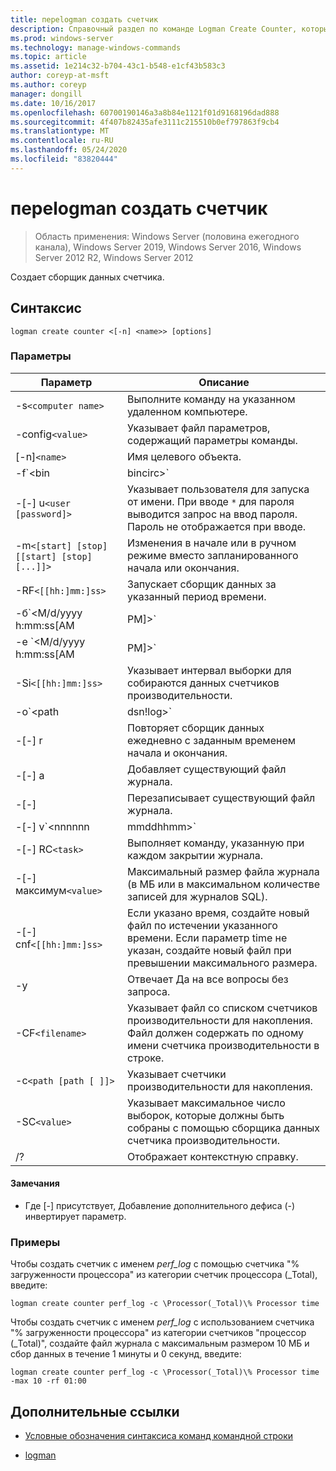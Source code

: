 ```yaml
---
title: переlogman создать счетчик
description: Справочный раздел по команде Logman Create Counter, который создает сборщик данных счетчиков.
ms.prod: windows-server
ms.technology: manage-windows-commands
ms.topic: article
ms.assetid: 1e214c32-b704-43c1-b548-e1cf43b583c3
author: coreyp-at-msft
ms.author: coreyp
manager: dongill
ms.date: 10/16/2017
ms.openlocfilehash: 60700190146a3a8b84e1121f01d9168196dad888
ms.sourcegitcommit: 4f407b82435afe3111c215510b0ef797863f9cb4
ms.translationtype: MT
ms.contentlocale: ru-RU
ms.lasthandoff: 05/24/2020
ms.locfileid: "83820444"
---
```

# <a name="logman-create-counter"></a>переlogman создать счетчик

> Область применения: Windows Server (половина ежегодного канала), Windows Server 2019, Windows Server 2016, Windows Server 2012 R2, Windows Server 2012

Создает сборщик данных счетчика.

## <a name="syntax"></a>Синтаксис

```
logman create counter <[-n] <name>> [options]
```

### <a name="parameters"></a>Параметры

| Параметр | Описание |
| --------- | ----------- |
| -s`<computer name>` | Выполните команду на указанном удаленном компьютере. |
| -config`<value>` | Указывает файл параметров, содержащий параметры команды. |
| [-n]`<name>` | Имя целевого объекта. |
| -f`<bin|bincirc>` | Указывает формат журнала для сборщика данных. |
| -[-] u`<user [password]>` | Указывает пользователя для запуска от имени. При вводе `*` для пароля выводится запрос на ввод пароля. Пароль не отображается при вводе. |
| -m`<[start] [stop] [[start] [stop] [...]]>` | Изменения в начале или в ручном режиме вместо запланированного начала или окончания. |
| -RF`<[[hh:]mm:]ss>` | Запускает сборщик данных за указанный период времени. |
| -б`<M/d/yyyy h:mm:ss[AM|PM]>` | Начинает сбор данных в указанное время. |
| -e `<M/d/yyyy h:mm:ss[AM|PM]>` | Завершает сбор данных в указанное время. |
| -Si`<[[hh:]mm:]ss>` | Указывает интервал выборки для собираются данных счетчиков производительности. |
| -o`<path|dsn!log>` | Указывает выходной файл журнала или имя DSN и набора журналов в базе данных SQL. |
| -[-] r | Повторяет сборщик данных ежедневно с заданным временем начала и окончания. |
| -[-] a | Добавляет существующий файл журнала. |
| -[-] | Перезаписывает существующий файл журнала. |
| -[-] v`<nnnnnn|mmddhhmm>` | Присоединяет сведения о управлении версиями файлов к концу имени файла журнала. |
| -[-] RC`<task>` | Выполняет команду, указанную при каждом закрытии журнала. |
| -[-] максимум`<value>` | Максимальный размер файла журнала (в МБ или в максимальном количестве записей для журналов SQL). |
| -[-] cnf`<[[hh:]mm:]ss>` | Если указано время, создайте новый файл по истечении указанного времени. Если параметр time не указан, создайте новый файл при превышении максимального размера. |
| -y | Отвечает Да на все вопросы без запроса. |
| -CF`<filename>` | Указывает файл со списком счетчиков производительности для накопления. Файл должен содержать по одному имени счетчика производительности в строке. |
| -c`<path [path [ ]]>` | Указывает счетчики производительности для накопления. |
| -SC`<value>` | Указывает максимальное число выборок, которые должны быть собраны с помощью сборщика данных счетчика производительности. |
| /? | Отображает контекстную справку. |

#### <a name="remarks"></a>Замечания

- Где [-] присутствует, Добавление дополнительного дефиса (-) инвертирует параметр.

### <a name="examples"></a>Примеры

Чтобы создать счетчик с именем *perf_log* с помощью счетчика "% загруженности процессора" из категории счетчик процессора (_Total), введите:

```
logman create counter perf_log -c \Processor(_Total)\% Processor time
```

Чтобы создать счетчик с именем *perf_log* с использованием счетчика "% загруженности процессора" из категории счетчиков "процессор (_Total)", создайте файл журнала с максимальным размером 10 МБ и сбор данных в течение 1 минуты и 0 секунд, введите:

```
logman create counter perf_log -c \Processor(_Total)\% Processor time -max 10 -rf 01:00
```

## <a name="additional-references"></a>Дополнительные ссылки

- [Условные обозначения синтаксиса команд командной строки](command-line-syntax-key.md)

- [logman](logman.md)
